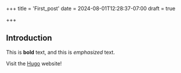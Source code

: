+++
title = 'First_post'
date = 2024-08-01T12:28:37-07:00
draft = true

+++
## Introduction

This is **bold** text, and this is *emphasized* text.

Visit the [Hugo](https://gohugo.io) website!